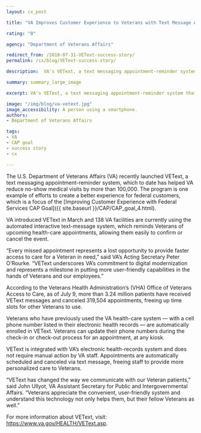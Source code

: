 ```yaml
---
layout: cx_post

title: "VA Improves Customer Experience to Veterans with Text Message Appointment Reminders"

rating: "0"

agency: "Department of Veterans Affairs"

redirect_from: /2018-07-31-VEText-success-story/
permalink: /cx/blog/VEText-success-story/

description:  VA's VEText, a text messaging appointment-reminder system that allows veterans to easily confirm or cancel an appointment, has helped VA reduce no-show medical visits by more than 100,000.

summary: summary_large_image

excerpt: VA's VEText, a text messaging appointment-reminder system that allows veterans to easily confirm or cancel an appointment, has helped VA reduce no-show medical visits by more than 100,000.

image: "/img/blog/va-vetext.jpg"
image_accessibility: A person using a smartphone.
authors:
- Department of Veterans Affairs

tags:
- VA
- CAP goal
- success story
- cx

---
```


The U.S. Department of Veterans Affairs (VA) recently launched VEText, a text messaging appointment-reminder system, which to date has helped VA reduce no-show medical visits by more than 100,000. The program is one example of efforts to create a better experience for federal customers, which is a focus of the [Improving Customer Experience with Federal Services CAP Goal]({{  site.baseurl  }}/CAP/CAP_goal_4.html).

VA introduced VEText in March and 138 VA facilities are currently using the automated interactive text-message system, which reminds Veterans of upcoming health-care appointments, allowing them easily to confirm or cancel the event.

“Every missed appointment represents a lost opportunity to provide faster access to care for a Veteran in need,” said VA’s Acting Secretary Peter O’Rourke. “VEText underscores VA’s commitment to digital modernization and represents a milestone in putting more user-friendly capabilities in the hands of Veterans and our employees.”

According to the Veterans Health Administration’s (VHA) Office of Veterans Access to Care, as of July 9, more than 3.24 million patients have received VEText messages and canceled 319,504 appointments, freeing up time slots for other Veterans to use.

Veterans who have previously used the VA health-care system — with a cell phone number listed in their electronic health records — are automatically enrolled in VEText. Veterans can update their phone numbers during the check-in or check-out process for an appointment, at any kiosk.

VEText is integrated with VA’s electronic health-records system and does not require manual action by VA staff. Appointments are automatically scheduled and canceled via text message, freeing staff to provide more personalized care to Veterans.

“VEText has changed the way we communicate with our Veteran patients,” said John Ullyot, VA Assistant Secretary for Public and Intergovernmental Affairs. “Veterans appreciate the convenient, user-friendly system and understand this technology not only helps them, but their fellow Veterans as well.”

For more information about VEText, visit: <a href="https://www.va.gov/HEALTH/VEText.asp" target="_blank">https://www.va.gov/HEALTH/VEText.asp</a>.
